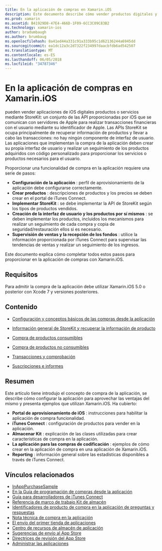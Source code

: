 ```yaml
---
title: En la aplicación de compras en Xamarin.iOS
description: Este documento describe cómo vender productos digitales y servicios mediante las APIs StoreKit. Incluye vínculos a las guías que tratan sobre la configuración, productos consumibles, no consumible productos, transacciones, suscripciones y mucho más.
ms.prod: xamarin
ms.assetid: B41929D8-47E4-466D-1F09-6CC3C09C83B2
ms.technology: xamarin-ios
author: bradumbaugh
ms.author: brumbaug
ms.openlocfilehash: 8a41ed44a331c91a333b95c1d62136244a6945dd
ms.sourcegitcommit: ea1dc12a3c2d7322f234997daacbfdb6ad542507
ms.translationtype: MT
ms.contentlocale: es-ES
ms.lasthandoff: 06/05/2018
ms.locfileid: "34787346"
---
```

# <a name="in-app-purchasing-in-xamarinios"></a>En la aplicación de compras en Xamarin.iOS

pueden vender aplicaciones de iOS digitales productos o servicios mediante StoreKit: un conjunto de las API proporcionadas por iOS que se comunican con servidores de Apple para realizar transacciones financieras con el usuario mediante su identificador de Apple. Las APIs StoreKit se ocupa principalmente de recuperar información de productos y llevar a cabo las transacciones: no hay ningún componente de interfaz de usuario. Las aplicaciones que implementan la compra de la aplicación deben crear su propia interfaz de usuario y realizar un seguimiento de los productos adquiridos con código personalizado para proporcionar los servicios o productos necesarios para el usuario.

Proporcionar una funcionalidad de compra en la aplicación requiere una serie de pasos:

-  **Configuración de la aplicación** : perfil de aprovisionamiento de la aplicación debe configurarse correctamente.
-  **Crear productos** : descripciones de productos y los precios se deben crear en el portal de iTunes Connect.
-  **Implementar StoreKit** : se debe implementar la API de StoreKit según los tipos de productos vendidos.
-  **Creación de la interfaz de usuario y los productos por sí mismos** : se deben implementar los productos, incluidos los mecanismos para realizar un seguimiento de cada compra y copia de seguridad/restauración ellos si es necesario.
-  **Supervisión de ventas y la recepción de los fondos** : utilice la información proporcionada por iTunes Connect para supervisar las tendencias de ventas y realizar un seguimiento de los ingresos.

Este documento explica cómo completar todos estos pasos para proporcionar en la aplicación de compras con Xamarin.iOS.

## <a name="requirements"></a>Requisitos

Para admitir la compra de la aplicación debe utilizar Xamarin.iOS 5.0 o posterior con Xcode 7 y versiones posteriores.

## <a name="contents"></a>Contenido

 * [Configuración y conceptos básicos de las compras desde la aplicación](~/ios/platform/in-app-purchasing/in-app-purchase-basics-and-configuration.md)

 * [Información general de StoreKit y recuperar la información de producto](~/ios/platform/in-app-purchasing/store-kit-overview-and-retreiving-product-information.md)

 * [Compra de productos consumibles](~/ios/platform/in-app-purchasing/purchasing-consumable-products.md)

 * [Compra de productos no consumibles](~/ios/platform/in-app-purchasing/purchasing-non-consumable-products.md)

 * [Transacciones y comprobación](~/ios/platform/in-app-purchasing/transactions-and-verification.md)

 * [Suscripciones e informes](~/ios/platform/in-app-purchasing/subscriptions-and-reporting.md)

## <a name="summary"></a>Resumen

Este artículo tiene introdujo el concepto de compra de la aplicación, se describe cómo configurar la aplicación para aprovechar las ventajas del mismo y presenta ejemplos que utilizan Xamarin.iOS. Ha cubierto:

-  **Portal de aprovisionamiento de iOS** : instrucciones para habilitar la aplicación de compra funcionalidad.
-  **iTunes Connect** : configuración de productos para vender en la aplicación.
-  **Almacenar Kit** : explicación de las clases utilizadas para crear características de compra en la aplicación.
-  **La aplicación para las compras de codificación** : ejemplos de cómo crear en la aplicación de compra en una aplicación de Xamarin.iOS.
-  **Reporting** : información general sobre las estadísticas disponibles a través de iTunes Connect.


## <a name="related-links"></a>Vínculos relacionados

- [InAppPurchaseSample](https://developer.xamarin.com/samples/StoreKit/)
- [En la Guía de programación de compras desde la aplicación](https://developer.apple.com/library/ios/documentation/NetworkingInternet/Conceptual/StoreKitGuide/Introduction.html)
- [Guía para desarrolladores de iTunes Connect](https://developer.apple.com/library/ios/documentation/LanguagesUtilities/Conceptual/iTunesConnect_Guide/iTunesConnect_Guide.pdf)
- [Referencia de marco de trabajo Kit de almacén](https://developer.apple.com/library/ios/documentation/StoreKit/Reference/StoreKit_Collection/StoreKit_Collection.pdf)
- [Identificadores de producto de compra en la aplicación de preguntas y respuestas](https://developer.apple.com/library/ios/#qa/qa1329/_index.html)
- [Nota técnica de compra en la aplicación](https://developer.apple.com/library/ios/#technotes/tn2259/_index.html)
- [El envío del primer tienda de aplicaciones](https://developer.apple.com/library/ios/documentation/IDEs/Conceptual/AppDistributionGuide/Introduction/Introduction.html)
- [Centro de recursos de almacén de aplicación](https://developer.apple.com/appstore/index.html)
- [Sugerencias de envío al App Store](https://developer.apple.com/appstore/resources/submission/tips.html)
- [Directrices de revisión del App Store](https://developer.apple.com/appstore/resources/approval/guidelines.html)
- [Administrar las aplicaciones](https://developer.apple.com/appstore/resources/managing/index.html)
